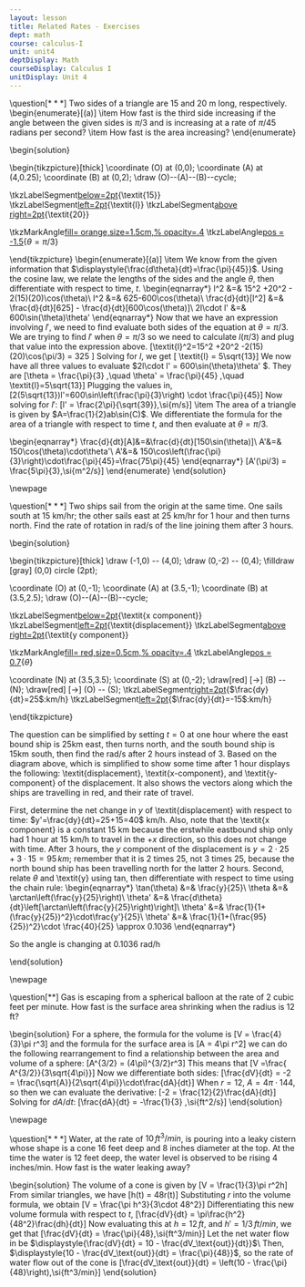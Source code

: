 ```yaml
---
layout: lesson
title: Related Rates - Exercises
dept: math
course: calculus-I
unit: unit4
deptDisplay: Math
courseDisplay: Calculus I
unitDisplay: Unit 4
---
```


\question[$***$] Two sides of a triangle are 15 and 20 m long, respectively. 
\begin{enumerate}[(a)]
\item How fast is the third side increasing if the angle between the given sides is $\pi/3$ and is increasing at a rate of $\pi/45$ radians per second?
\item How fast is the area increasing? 
\end{enumerate}

\begin{solution}

\begin{tikzpicture}[thick]
\coordinate (O) at (0,0);
\coordinate (A) at (4,0.25);
\coordinate (B) at (0,2);
\draw (O)--(A)--(B)--cycle;

\tkzLabelSegment[below=2pt](O,A){\textit{15}}
\tkzLabelSegment[left=2pt](O,B){\textit{l}}
\tkzLabelSegment[above right=2pt](A,B){\textit{20}}

\tkzMarkAngle[fill= orange,size=1.5cm,%
opacity=.4](B,A,O)
\tkzLabelAngle[pos = -1.5](B,A,O){$\theta = \pi/3$}

\end{tikzpicture}
\begin{enumerate}[(a)]
\item
We know from the given information that $\displaystyle{\frac{d\theta}{dt}=\frac{\pi}{45}}$. Using the cosine law, we relate the lengths of the sides and the angle $\theta$, then differentiate with respect to time, $t$.
\begin{eqnarray*}
l^2 &=& 15^2 +20^2 - 2(15)(20)\cos(\theta)\\
l^2 &=& 625-600\cos(\theta)\\
\frac{d}{dt}[l^2] &=& \frac{d}{dt}[625] - \frac{d}{dt}[600\cos(\theta)]\\
2l\cdot l' &=& 600\sin(\theta)\theta' 
\end{eqnarray*}
Now that we have an expression involving $l'$, we need to find evaluate both sides of the equation at $\theta = \pi/3$. We are trying to find $l'$ when $\theta = \pi/3$ so we need to calculate $l(\pi/3)$ and plug that value into the expression above.
\[\textit{l}^2=15^2 +20^2 -2(15)(20)\cos(\pi/3) = 325 \]
Solving for $l$, we get \[ \textit{l} = 5\sqrt{13}\]
We now have all three values to evaluate $2l\cdot l' = 600\sin(\theta)\theta' $. They are
\[\theta = \frac{\pi}{3} ,\quad \theta' = \frac{\pi}{45} ,\quad \textit{l}=5\sqrt{13}\]
Plugging the values in,
\[2(5\sqrt{13})l'=600\sin\left(\frac{\pi}{3}\right) \cdot \frac{\pi}{45}\]
Now solving for $l'$:
\[l' = \frac{2\pi}{\sqrt{39}}\,\si{m/s}\]
\item The area of a triangle is given by $A=\frac{1}{2}ab\sin(C)$. We differentiate the formula for the area of a triangle with respect to time $t$, and then evaluate at $\theta = \pi/3$.

\begin{eqnarray*}
\frac{d}{dt}[A]&=&\frac{d}{dt}[150\sin(\theta)]\\
A'&=& 150\cos(\theta)\cdot\theta'\\
A'&=& 150\cos\left(\frac{\pi}{3}\right)\cdot\frac{\pi}{45}=\frac{75\pi}{45} 
\end{eqnarray*}
\[A'(\pi/3) = \frac{5\pi}{3}\,\si{m^2/s}\]
\end{enumerate}
\end{solution}

\newpage

\question[$***$] Two ships sail from the origin at the same time. One sails south at 15 km/hr; the other sails east at 25 km/hr for 1 hour and then turns north. Find the rate of rotation in rad/s of the line joining them after 3 hours. 

\begin{solution}

\begin{tikzpicture}[thick]
\draw (-1,0) -- (4,0);
\draw (0,-2) -- (0,4);
\filldraw [gray] (0,0) circle (2pt);

\coordinate (O) at (0,-1);
\coordinate (A) at (3.5,-1);
\coordinate (B) at (3.5,2.5);
\draw (O)--(A)--(B)--cycle;

\tkzLabelSegment[below=2pt](O,A){\textit{x component}}
\tkzLabelSegment[left=2pt](O,B){\textit{displacement}}
\tkzLabelSegment[above right=2pt](A,B){\textit{y component}}

\tkzMarkAngle[fill= red,size=0.5cm,%
opacity=.4](A,O,B)
\tkzLabelAngle[pos = 0.7](A,O,B){$\theta$}

\coordinate (N) at (3.5,3.5);
\coordinate (S) at (0,-2);
\draw[red] [->] (B) -- (N);
\draw[red] [->] (O) -- (S);
\tkzLabelSegment[right=2pt](B,N){$\frac{dy}{dt}=25$\:km/h}
\tkzLabelSegment[left=2pt](O,S){$\frac{dy}{dt}=-15$\:km/h}

\end{tikzpicture}

The question can be simplified by setting $t=0$ at one hour where the east bound ship is 25km east, then turns north, and the south bound ship is 15km south, then find the rad/s after 2 hours instead of 3. Based on the diagram above, which is simplified to show some time after 1 hour displays the following: \textit{displacement}, \textit{x-component}, and \textit{y-component} of the displacement. It also shows the vectors along which the ships are travelling in red, and their rate of travel.

First, determine the net change in $y$ of \textit{displacement} with respect to time: $y'=\frac{dy}{dt}=25+15=40$ km/h. Also, note that the \textit{x component} is a constant 15 km because the erstwhile eastbound ship only had 1 hour at 15 km/h to travel in the $+x$ direction, so this does not change with time.
After 3 hours, the $y$ component of the displacement is $y = 2\cdot 25 + 3\cdot 15 = 95\,\si{km}$; remember that it is 2 times 25, not 3 times 25, because the north bound ship has been travelling north for the latter 2 hours.
Second, relate $\theta$ and \textit{y} using tan, then differentiate with respect to time using the chain rule:
\begin{eqnarray*}
\tan(\theta) &=& \frac{y}{25}\\
\theta &=& \arctan\left(\frac{y}{25}\right)\\
\theta' &=& \frac{d\theta}{dt}\left[\arctan\left(\frac{y}{25}\right)\right]\\
\theta' &=& \frac{1}{1+(\frac{y}{25})^2}\cdot\frac{y'}{25}\\
\theta' &=& \frac{1}{1+(\frac{95}{25})^2}\cdot \frac{40}{25} \approx 0.1036
\end{eqnarray*}

So the angle is changing at 0.1036 rad/h

\end{solution}

\newpage

\question[$**$] Gas is escaping from a spherical balloon at the rate of 2 cubic feet per minute. How fast is the surface area shrinking when the radius is 12 ft?

\begin{solution}
For a sphere, the formula for the volume is 
\[V = \frac{4}{3}\pi r^3\]
and the formula for the surface area is 
\[A = 4\pi r^2\] we can do the following rearrangement to find a relationship between the area and volume of a sphere: 
\[A^{3/2} = (4\pi)^{3/2}r^3\] This means that 
\[V  =\frac{ A^{3/2}}{3\sqrt{4\pi}}\]
Now we differentiate both sides: 
\[\frac{dV}{dt} = -2 = \frac{\sqrt{A}}{2\sqrt{4\pi}}\cdot\frac{dA}{dt}\]
When $r = 12$, $A = 4\pi\cdot144$, so then we can evaluate the derivative:
\[-2 = \frac{12}{2}\frac{dA}{dt}\]
Solving for $dA/dt$:
\[\frac{dA}{dt} = -\frac{1}{3} \,\si{ft^2/s}\]
\end{solution}

\newpage

\question[$***$] Water, at the rate of $10\,\si{ft^3/min}$, is pouring into a leaky cistern whose shape is a cone 16 feet deep and 8 inches diameter at the top. At the time the water is 12 feet deep, the water level is observed to be rising 4 inches/min. How fast is the water leaking away?

\begin{solution}
The volume of a cone is given by 
\[V = \frac{1}{3}\pi r^2h\]
From similar triangles, we have 
\[h(t) = 48r(t)\]
Substituting $r$ into the volume formula, we obtain 
\[V = \frac{\pi h^3}{3\cdot 48^2}\]
Differentiating this new volume formula with respect to $t$, 
\[\frac{dV}{dt} = \pi\frac{h^2}{48^2}\frac{dh}{dt}\]
Now evaluating this at $h = 12\,\si{ft}$, and $h' = 1/3\,\si{ft/min}$, we get that
\[\frac{dV}{dt} = \frac{\pi}{48}\,\si{ft^3/min}\]
Let the net water flow in be $\displaystyle{\frac{dV}{dt} = 10 - \frac{dV_\text{out}}{dt}}$\\
Then, $\displaystyle{10 - \frac{dV_\text{out}}{dt} = \frac{\pi}{48}}$, so the rate of water flow out of the cone is 
\[\frac{dV_\text{out}}{dt} = \left(10 - \frac{\pi}{48}\right)\,\si{ft^3/min}\]
\end{solution}
